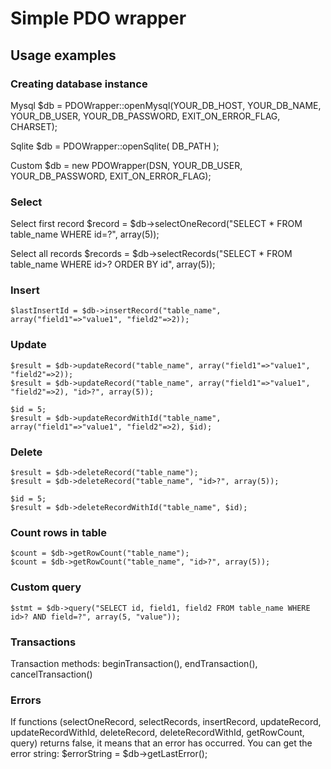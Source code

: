 # Simple PDO wrapper

Usage examples
-----------------

### Creating database instance
Mysql
    $db = PDOWrapper::openMysql(YOUR_DB_HOST, YOUR_DB_NAME, YOUR_DB_USER, YOUR_DB_PASSWORD, EXIT_ON_ERROR_FLAG, CHARSET);

Sqlite
    $db = PDOWrapper::openSqlite( DB_PATH );

Custom
    $db = new PDOWrapper(DSN, YOUR_DB_USER, YOUR_DB_PASSWORD, EXIT_ON_ERROR_FLAG);

### Select
Select first record
    $record = $db->selectOneRecord("SELECT * FROM table_name WHERE id=?", array(5));

Select all records
    $records = $db->selectRecords("SELECT * FROM table_name WHERE id>? ORDER BY id", array(5));

### Insert 
    $lastInsertId = $db->insertRecord("table_name", array("field1"=>"value1", "field2"=>2));

### Update
    $result = $db->updateRecord("table_name", array("field1"=>"value1", "field2"=>2));
    $result = $db->updateRecord("table_name", array("field1"=>"value1", "field2"=>2), "id>?", array(5));

    $id = 5;
    $result = $db->updateRecordWithId("table_name", array("field1"=>"value1", "field2"=>2), $id);

### Delete
    $result = $db->deleteRecord("table_name");
    $result = $db->deleteRecord("table_name", "id>?", array(5));

    $id = 5;
    $result = $db->deleteRecordWithId("table_name", $id);

### Count rows in table
    $count = $db->getRowCount("table_name");
    $count = $db->getRowCount("table_name", "id>?", array(5));

### Custom query
    $stmt = $db->query("SELECT id, field1, field2 FROM table_name WHERE id>? AND field=?", array(5, "value"));

### Transactions
Transaction methods: beginTransaction(), endTransaction(), cancelTransaction()

### Errors
If functions (selectOneRecord, selectRecords, insertRecord, updateRecord, updateRecordWithId, deleteRecord, deleteRecordWithId, getRowCount, query) returns false, it means that an error has occurred.
You can get the error string:
    $errorString = $db->getLastError();

